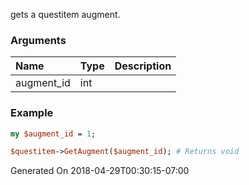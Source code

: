 gets a questitem augment.
### Arguments
**Name**|**Type**|**Description**
:---|:---|:---
augment_id|int|

### Example

```perl
my $augment_id = 1;

$questitem->GetAugment($augment_id); # Returns void
```


Generated On 2018-04-29T00:30:15-07:00
